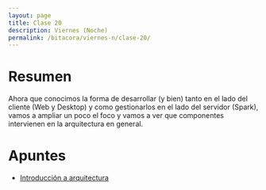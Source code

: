 ```yaml
---
layout: page
title: Clase 20
description: Viernes (Noche)
permalink: /bitacora/viernes-n/clase-20/
---
```

# Resumen
Ahora que conocimos la forma de desarrollar (y bien) tanto en el lado del cliente (Web y Desktop) y como gestionarlos en el lado del servidor (Spark), vamos a ampliar un poco el foco y vamos a ver que componentes intervienen en la arquitectura en general. 

# Apuntes
- [Introducción a arquitectura](https://docs.google.com/document/d/1XaKMrWPA0jntDK29gtEDRw-CoQgWXfHOmdbmihg4MpE/edit#heading=h.z9jwy1eurzt9) 